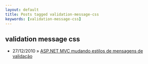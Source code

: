 ```yaml
---
layout: default
title: Posts tagged validation-message-css
keywords: [validation-message-css]
---
```

<h2 class="category">validation message css</h2>
<ul class="posts">
<li>
<p>
<span class="date">27/12/2010</span> &raquo; 
<a href="/blog/asp-net-mvc-mudando-estilos-de-mensagens-de-validacao">ASP.NET MVC mudando estilos de mensagens de validação</a>
</p>
</li> 
</ul>
